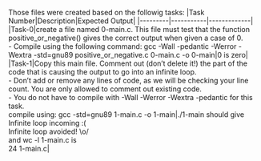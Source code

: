 Those files were created based on the followig tasks:
|Task Number|Description|Expected Output|
|---------|-----------|-------------|
|Task-0|create a file named 0-main.c. This file must test that the function positive_or_negative() gives the correct output when given a case of 0. <br> - Compile using the following command: gcc -Wall -pedantic -Werror -Wextra -std=gnu89 positive_or_negative.c 0-main.c -o 0-main|0 is zero|
|Task-1|Copy this main file. Comment out (don’t delete it!) the part of the code that is causing the output to go into an infinite loop.<br>- Don’t add or remove any lines of code, as we will be checking your line count. You are only allowed to comment out existing code. <br>- You do not have to compile with -Wall -Werror -Wextra -pedantic for this task. <br> compile using: gcc -std=gnu89 1-main.c -o 1-main|./1-main should give <br> Infinite loop incoming :( <br>Infinite loop avoided! \o/<br> and wc -l 1-main.c is <br> 24 1-main.c|
